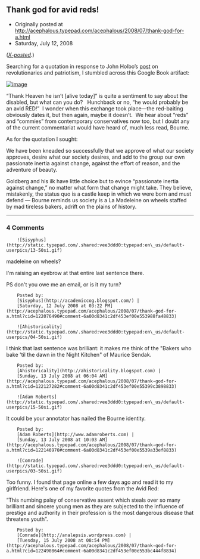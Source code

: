 ## Thank god for avid reds!

 * Originally posted at http://acephalous.typepad.com/acephalous/2008/07/thank-god-for-a.html
 * Saturday, July 12, 2008



([_X-posted_](http://edgeofthewest.wordpress.com/2008/07/12/thank-god-for-avid-reds/).)

Searching for a quotation in response to John Holbo’s [post](http://crookedtimber.org/2008/07/12/why-did-the-fathers-of-the-american-revolution-hate-america/) on revolutionaries and patriotism, I stumbled across this Google Book artifact:


[![image](http://acephalous.typepad.com/untimelypapers.JPG)](http://acephalous.typepad.com/untimelypapers.JPG)

“Thank Heaven he isn’t [alive today]” is quite a sentiment to say about
the disabled, but what can you do?   Hunchback or no, “he would
probably be an avid RED!”  I wonder when this exchange took place—the
red-baiting obviously dates it, but then again, maybe it doesn’t.  We
hear about “reds” and “commies” from contemporary conservatives now too, but I doubt any of the current commentariat would have
heard of, much less read, Bourne.

As for the quotation I sought:

We have been kneaded so successfully that we approve of
what our society approves, desire what our society desires, and add to
the group our own passionate inertia against change, against the effort
of reason, and the adventure of beauty.

Goldberg and his ilk have little choice but to evince “passionate
inertia against change,” no matter what form that change might take.
They believe, mistakenly, the status quo is a castle keep in which we
were born and must defend — Bourne reminds us society is a La Madeleine
on wheels staffed by mad tireless bakers, adrift on the plains of
history.

		

		

* * *

### 4 Comments 

		

                
[]()

	

		![Sisyphus](http://static.typepad.com/.shared:vee3ddd0:typepad:en\_us/default-userpics/13-50si.gif)
	

	

		

madeleine on wheels?

I'm raising an eyebrow at that entire last sentence there. 

PS don't you owe me an email, or is it my turn?

	

		Posted by:
		[Sisyphus](http://academiccog.blogspot.com/) |
		[Saturday, 12 July 2008 at 03:22 PM](http://acephalous.typepad.com/acephalous/2008/07/thank-god-for-a.html?cid=122076490#comment-6a00d8341c2df453ef00e553988fa48833)

[]()

	

		![Ahistoricality](http://static.typepad.com/.shared:vee3ddd0:typepad:en\_us/default-userpics/04-50si.gif)
	

	

		

I think that last sentence was brilliant: it makes me think of the "Bakers who bake 'til the dawn in the Night Kitchen" of Maurice Sendak.

	

		Posted by:
		[Ahistoricality](http://ahistoricality.blogspot.com) |
		[Sunday, 13 July 2008 at 06:04 AM](http://acephalous.typepad.com/acephalous/2008/07/thank-god-for-a.html?cid=122127282#comment-6a00d8341c2df453ef00e55399c3898833)

[]()

	

		![Adam Roberts](http://static.typepad.com/.shared:vee3ddd0:typepad:en\_us/default-userpics/15-50si.gif)
	

	

		

It could be your annotator has nailed the Bourne identity.

	

		Posted by:
		[Adam Roberts](http://www.adamroberts.com) |
		[Sunday, 13 July 2008 at 10:03 AM](http://acephalous.typepad.com/acephalous/2008/07/thank-god-for-a.html?cid=122146970#comment-6a00d8341c2df453ef00e5539a33ef8833)

[]()

	

		![Comrade](http://static.typepad.com/.shared:vee3ddd0:typepad:en\_us/default-userpics/03-50si.gif)
	

	

		

Too funny. I found that page online a few days ago and read it to my girlfriend. Here's one of my favorite quotes from the Avid Red:

“This numbing palsy of conservative assent which steals over so many brilliant and sincere young men as they are subjected to the influence of prestige and authority in their profession is the most dangerous disease that threatens youth”. 

	

		Posted by:
		[Comrade](http://analepsis.wordpress.com) |
		[Tuesday, 15 July 2008 at 08:54 PM](http://acephalous.typepad.com/acephalous/2008/07/thank-god-for-a.html?cid=122490864#comment-6a00d8341c2df453ef00e553bc444f8834)

		

        